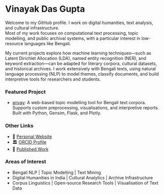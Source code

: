 # Vinayak Das Gupta

Welcome to my GitHub profile. I work on digital humanities, text analysis, and cultural infrastructure.  
Most of my work focuses on computational text processing, topic modelling, and public archival systems, with a particular interest in low-resource languages like Bengali.

My current projects explore how machine learning techniques—such as Latent Dirichlet Allocation (LDA), named entity recognition (NER), and keyword extraction—can be adapted for literary corpora, cultural datasets, and historical archives. I work extensively with Bengali texts, using natural language processing (NLP) to model themes, classify documents, and build interpretive tools for researchers and students.

### Featured Project
- [anvay](https://github.com/vinayakdasgupta/anvay): A web-based topic modelling tool for Bengali text corpora. Supports custom preprocessing, visualisations, and interpretive reports. Built with Python, Gensim, Flask, and Plotly.

### Other Links
- 🔗 [Personal Website](https://vinayakdasgupta.github.io)
- 🏛 [ORCID Profile](https://orcid.org/0009-0008-5623-1226)  
- 📄 [Published Work](https://hcommons.org/members/vdasgupta/)

### Areas of Interest
- Bengali NLP | Topic Modelling | Text Mining  
- Digital Humanities in India | Cultural Analytics | Archive Infrastructure  
- Corpus Linguistics | Open-source Research Tools | Visualisation of Text Data
